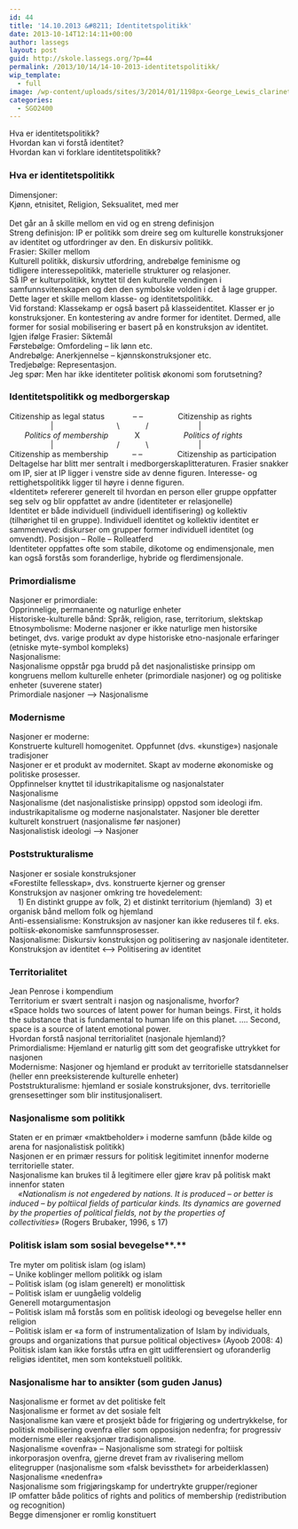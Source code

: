 ```yaml
---
id: 44
title: '14.10.2013 &#8211; Identitetspolitikk'
date: 2013-10-14T12:14:11+00:00
author: lassegs
layout: post
guid: http://skole.lassegs.org/?p=44
permalink: /2013/10/14/14-10-2013-identitetspolitikk/
wip_template:
  - full
image: /wp-content/uploads/sites/3/2014/01/1198px-George_Lewis_clarinet_fingers_Kubrick_1950.jpg
categories:
  - SGO2400
---
```

<div>
  Hva er identitetspolitikk?
</div>

<div>
  Hvordan kan vi forstå identitet?
</div>

<div>
  Hvordan kan vi forklare identitetspolitikk?
</div>

<div>
</div>

### Hva er identitetspolitikk

<div>
  Dimensjoner:
</div>

<div>
  Kjønn, etnisitet, Religion, Seksualitet, med mer
</div>

<div>
  <br clear="none" />Det går an å skille mellom en vid og en streng definisjon
</div>

<div>
  Streng definisjon: IP er politikk som dreire seg om kulturelle konstruksjoner av identitet og utfordringer av den. En diskursiv politikk.
</div>

<div>
  Frasier: Skiller mellom
</div>

<div>
  Kulturell politikk, diskursiv utfordring, andrebølge feminisme og
</div>

<div>
  tidligere interessepolitikk, materielle strukturer og relasjoner.
</div>

<div>
</div>

<div>
  Så IP er kulturpolitikk, knyttet til den kulturelle vendingen i samfunnsvitenskapen og den den symbolske volden i det å lage grupper.
</div>

<div>
  Dette lager et skille mellom klasse- og identitetspolitikk.
</div>

<div>
</div>

<div>
  Vid forstand: Klassekamp er også basert på klasseidentitet. Klasser er jo konstruksjoner. En kontestering av andre former for identitet. Dermed, alle former for sosial mobilisering er basert på en konstruksjon av identitet.
</div>

<div>
</div>

<div>
  Igjen ifølge Frasier: Siktemål
</div>

<div>
  Førstebølge: Omfordeling &#8211; lik lønn etc.
</div>

<div>
  Andrebølge: Anerkjennelse &#8211; kjønnskonstruksjoner etc.
</div>

<div>
  Tredjebølge: Representasjon.
</div>

<div>
</div>

<div>
  Jeg spør: Men har ikke identiteter politisk økonomi som forutsetning?
</div>

<div>
</div>

### Identitetspolitikk og medborgerskap

<div>
  Citizenship as legal status             &#8211; &#8211;                Citizenship as rights
</div>

<div>
                     |                             \            /                       |
</div>

<div>
         <em>Politics of membership            </em>X                    <em>Politics of rights</em>
</div>

<div>
                     |                             /            \                       |
</div>

<div>
  Citizenship as membership           &#8211; &#8211;                Citizenship as participation
</div>

<div>
</div>

<div>
  Deltagelse har blitt mer sentralt i medborgerskaplitteraturen. Frasier snakker om IP, sier at IP ligger i venstre side av denne figuren. Interesse- og rettighetspolitikk ligger til høyre i denne figuren.
</div>

<div>
</div>

<div>
  &laquo;Identitet&raquo; refererer generelt til hvordan en person eller gruppe oppfatter seg selv og blir oppfattet av andre (identiteter er relasjonelle)
</div>

<div>
  Identitet er både individuell (individuell identifisering) og kollektiv (tilhørighet til en gruppe). Individuell identitet og kollektiv identitet er sammenvevd: diskurser om grupper former individuell identitet (og omvendt). Posisjon &#8211; Rolle &#8211; Rolleatferd
</div>

<div>
</div>

<div>
  Identiteter oppfattes ofte som stabile, dikotome og endimensjonale, men kan også forstås som foranderlige, hybride og flerdimensjonale.
</div>

<div>
</div>

### Primordialisme

<div>
  Nasjoner er primordiale:
</div>

<div>
  Opprinnelige, permanente og naturlige enheter
</div>

<div>
  Historiske-kulturelle bånd: Språk, religion, rase, territorium, slektskap
</div>

<div>
  Etnosymbolisme: Moderne nasjoner er ikke naturlige men historsike betinget, dvs. varige produkt av dype historiske etno-nasjonale erfaringer (etniske myte-symbol kompleks)
</div>

<div>
  Nasjonalisme:
</div>

<div>
  Nasjonalisme oppstår pga brudd på det nasjonalistiske prinsipp om kongruens mellom kulturelle enheter (primordiale nasjoner) og og politiske enheter (suverene stater)
</div>

<div>
  Primordiale nasjoner &#8211;> Nasjonalisme
</div>

<div>
</div>

### Modernisme

<div>
  Nasjoner er moderne:
</div>

<div>
  Konstruerte kulturell homogenitet. Oppfunnet (dvs. &laquo;kunstige&raquo;) nasjonale tradisjoner
</div>

<div>
  Nasjoner er et produkt av modernitet. Skapt av moderne økonomiske og politiske prosesser.
</div>

<div>
  Oppfinnelser knyttet til idustrikapitalisme og nasjonalstater
</div>

<div>
  Nasjonalisme
</div>

<div>
  Nasjonalisme (det nasjonalistiske prinsipp) oppstod som ideologi ifm. industrikapitalisme og moderne nasjonalstater. Nasjoner ble deretter kulturelt konstruert (nasjonalisme før nasjoner)
</div>

<div>
  Nasjonalistisk ideologi &#8211;> Nasjoner
</div>

<div>
</div>

### Poststrukturalisme

<div>
  Nasjoner er sosiale konstruksjoner
</div>

<div>
  &laquo;Forestilte fellesskap&raquo;, dvs. konstruerte kjerner og grenser
</div>

<div>
  Konstruksjon av nasjoner omkring tre hovedelement:
</div>

<div>
      1) En distinkt gruppe av folk, 2) et distinkt territorium (hjemland)  3) et organisk bånd mellom folk og hjemland
</div>

<div>
  Anti-essensialisme: Konstruksjon av nasjoner kan ikke reduseres til f. eks. poltiisk-økonomiske samfunnsprosesser.
</div>

<div>
  Nasjonalisme: Diskursiv konstruksjon og politisering av nasjonale identiteter.
</div>

<div>
  Konstruksjon av identitet <&#8212;> Politisering av identitet
</div>

<div>
</div>

### Territorialitet

<div>
  Jean Penrose i kompendium
</div>

<div>
  Territorium er svært sentralt i nasjon og nasjonalisme, hvorfor?
</div>

<div>
  &laquo;Space holds two sources of latent power for human beings. First, it holds the substance that is fundamental to human life on this planet. &#8230;. Second, space is a source of latent emotional power.
</div>

<div>
</div>

<div>
  Hvordan forstå nasjonal territorialitet (nasjonale hjemland)?
</div>

<div>
  Primordialisme: Hjemland er naturlig gitt som det geografiske uttrykket for nasjonen
</div>

<div>
  Modernisme: Nasjoner og hjemland er produkt av territorielle statsdannelser (heller enn preeksisterende kulturelle enheter)
</div>

<div>
  Poststrukturalisme: hjemland er sosiale konstruksjoner, dvs. territorielle grensesettinger som blir institusjonalisert.
</div>

<div>
</div>

### Nasjonalisme som politikk

<div>
  Staten er en primær &laquo;maktbeholder&raquo; i moderne samfunn (både kilde og arena for nasjonalistisk politikk)
</div>

<div>
  Nasjonen er en primær ressurs for politisk legitimitet innenfor moderne territorielle stater.
</div>

<div>
  Nasjonalisme kan brukes til å legitimere eller gjøre krav på politisk makt innenfor staten
</div>

<div>
      <em>&laquo;Nationalism is not engedered by nations. It is produced &#8211; or better is induced &#8211; by poltiical fields of particular kinds. Its dynamics are governed by the properties of political fields, not by the properties of collectivities&raquo;</em> (Rogers Brubaker, 1996, s 17)
</div>

<div>
</div>

### Politisk islam som sosial bevegelse**.**

<div>
  Tre myter om politisk islam (og islam)
</div>

<div>
  &#8211; Unike koblinger mellom politikk og islam
</div>

<div>
  &#8211; Politisk islam (og islam generelt) er monolittisk
</div>

<div>
  &#8211; Politisk islam er uungåelig voldelig
</div>

<div>
  Generell motargumentasjon
</div>

<div>
  &#8211; Politisk islam må forstås som en politisk ideologi og bevegelse heller enn religion
</div>

<div>
  &#8211; Politisk islam er &laquo;a form of instrumentalization of Islam by individuals, groups and organizations that pursue political objectives&raquo; (Ayoob 2008: 4)
</div>

<div>
</div>

<div>
  Politisk islam kan ikke forstås utfra en gitt udifferensiert og uforanderlig religiøs identitet, men som kontekstuell politikk.
</div>

<div>
</div>

### Nasjonalisme har to ansikter (som guden Janus)

<div>
  Nasjonalisme er formet av det politiske felt
</div>

<div>
  Nasjonalisme er formet av det sosiale felt
</div>

<div>
  Nasjonalisme kan være et prosjekt både for frigjøring og undertrykkelse, for politisk mobilisering ovenfra eller som opposisjon nedenfra; for progressiv modernisme eller reaksjonær tradisjonalisme.
</div>

<div>
</div>

<div>
  Nasjonalisme &laquo;ovenfra&raquo; &#8211; Nasjonalisme som strategi for poltiisk inkorporasjon ovenfra, gjerne drevet fram av rivalisering mellom elitegrupper (nasjonalisme som &laquo;falsk bevissthet&raquo; for arbeiderklassen)
</div>

<div>
  Nasjonalisme &laquo;nedenfra&raquo;
</div>

<div>
  Nasjonalisme som frigjøringskamp for undertrykte grupper/regioner
</div>

<div>
</div>

<div>
  IP omfatter både politics of rights and politics of membership (redistribution og recognition)
</div>

<div>
  Begge dimensjoner er romlig konstituert
</div>

<div>
</div>